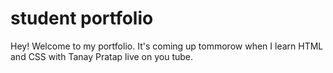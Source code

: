 # student portfolio

Hey! Welcome to my portfolio. It's coming up tommorow when I learn HTML and CSS with Tanay Pratap live on you tube.
